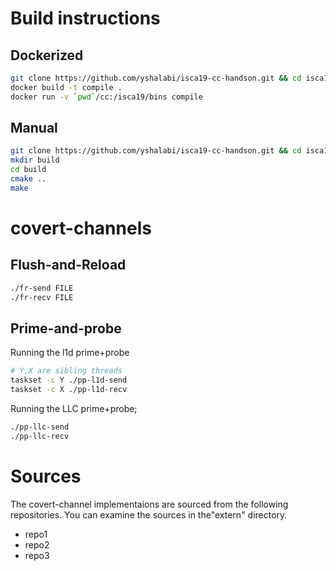 # Build instructions
## Dockerized
```sh
git clone https://github.com/yshalabi/isca19-cc-handson.git && cd isca19-cc-handson
docker build -t compile .
docker run -v `pwd`/cc:/isca19/bins compile
```

## Manual
```sh
git clone https://github.com/yshalabi/isca19-cc-handson.git && cd isca19-cc-handson
mkdir build
cd build
cmake ..
make
```
# covert-channels
## Flush-and-Reload
```sh
./fr-send FILE
./fr-recv FILE
```

## Prime-and-probe
Running the l1d prime+probe
```sh
# Y,X are sibling threads
taskset -c Y ./pp-l1d-send
taskset -c X ./pp-l1d-recv
```

Running the LLC prime+probe;
```sh
./pp-llc-send
./pp-llc-recv
```

# Sources
The covert-channel implementaions are sourced from the following repositories. You can examine the sources in  the"extern" directory.
- repo1
- repo2
- repo3

